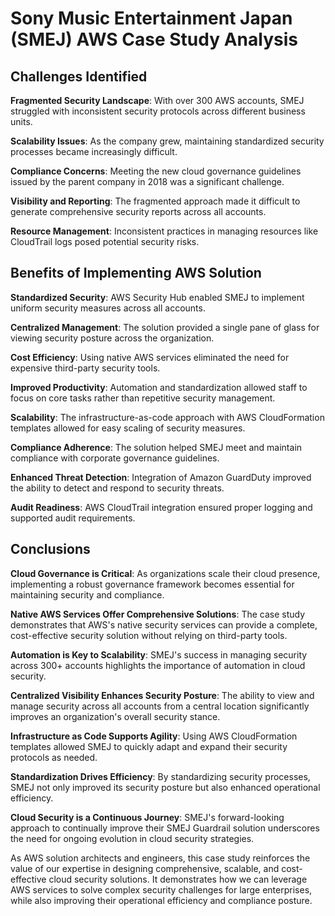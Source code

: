 # Sony Music Entertainment Japan (SMEJ) AWS Case Study Analysis
 
## Challenges Identified
 
 **Fragmented Security Landscape**: With over 300 AWS accounts, SMEJ struggled with inconsistent security protocols across different business units.
 
**Scalability Issues**: As the company grew, maintaining standardized security processes became increasingly difficult.
 
**Compliance Concerns**: Meeting the new cloud governance guidelines issued by the parent company in 2018 was a significant challenge.
 
 **Visibility and Reporting**: The fragmented approach made it difficult to generate comprehensive security reports across all accounts.
 
 **Resource Management**: Inconsistent practices in managing resources like CloudTrail logs posed potential security risks.
 
## Benefits of Implementing AWS Solution
 
**Standardized Security**: AWS Security Hub enabled SMEJ to implement uniform security measures across all accounts.
 
**Centralized Management**: The solution provided a single pane of glass for viewing security posture across the organization.
 
**Cost Efficiency**: Using native AWS services eliminated the need for expensive third-party security tools.
 
**Improved Productivity**: Automation and standardization allowed staff to focus on core tasks rather than repetitive security management.
 
**Scalability**: The infrastructure-as-code approach with AWS CloudFormation templates allowed for easy scaling of security measures.
 
**Compliance Adherence**: The solution helped SMEJ meet and maintain compliance with corporate governance guidelines.
 
**Enhanced Threat Detection**: Integration of Amazon GuardDuty improved the ability to detect and respond to security threats.
 
**Audit Readiness**: AWS CloudTrail integration ensured proper logging and supported audit requirements.
 
## Conclusions
 
**Cloud Governance is Critical**: As organizations scale their cloud presence, implementing a robust governance framework becomes essential for maintaining security and compliance.
 
**Native AWS Services Offer Comprehensive Solutions**: The case study demonstrates that AWS's native security services can provide a complete, cost-effective security solution without relying on third-party tools.
 
**Automation is Key to Scalability**: SMEJ's success in managing security across 300+ accounts highlights the importance of automation in cloud security.
 
**Centralized Visibility Enhances Security Posture**: The ability to view and manage security across all accounts from a central location significantly improves an organization's overall security stance.
 
**Infrastructure as Code Supports Agility**: Using AWS CloudFormation templates allowed SMEJ to quickly adapt and expand their security protocols as needed.
 
**Standardization Drives Efficiency**: By standardizing security processes, SMEJ not only improved its security posture but also enhanced operational efficiency.
 
**Cloud Security is a Continuous Journey**: SMEJ's forward-looking approach to continually improve their SMEJ Guardrail solution underscores the need for ongoing evolution in cloud security strategies.
 
As AWS solution architects and engineers, this case study reinforces the value of our expertise in designing comprehensive, scalable, and cost-effective cloud security solutions. It demonstrates how we can leverage AWS services to solve complex security challenges for large enterprises, while also improving their operational efficiency and compliance posture.